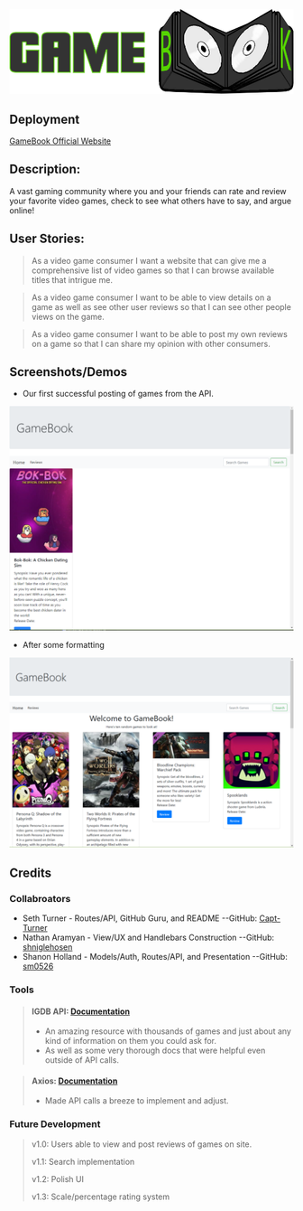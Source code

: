 ![GameBook Logo Courtesy of Alex Turner](./public/assets/GameBookFull.png)

## Deployment

[GameBook Official Website](https://turnersgamereviewbook.herokuapp.com/)

## Description:

A vast gaming community where you and your friends can rate and review your favorite video games, check to see what others have to say, and argue online!

## User Stories:

>As a video game consumer I want a website that can give me a comprehensive list of video games so that I can browse available titles that intrigue me.

>As a video game consumer I want to be able to view details on a game as well as see other user reviews so that I can see other people views on the game.

>As a video game consumer I want to be able to post my own reviews on a game so that I can share my opinion with other consumers.

## Screenshots/Demos

- Our first successful posting of games from the API.

![First Successful Visual API Call](./README%20assets/MVP%20screenshot1.png) 

- After some formatting

![Some Basic Formatting](./README%20assets/Formatted%20Example.png)

## Credits

### Collabroators

* Seth Turner - Routes/API, GitHub Guru, and README --GitHub: [Capt-Turner](https://github.com/Capt-Turner)
* Nathan Aramyan - View/UX and Handlebars Construction --GitHub: [shniglehosen](https://github.com/shniglehosen)
* Shanon Holland - Models/Auth, Routes/API, and Presentation --GitHub: [sm0526](https://github.com/sm0526)

### Tools

> #### IGDB API: [Documentation](https://api-docs.igdb.com/#about)
>
> - An amazing resource with thousands of games and just about any kind of information on them you could ask for.
> - As well as some very thorough docs that were helpful even outside of API calls.

> #### Axios: [Documentation](https://axios-http.com/docs/intro)
>
> - Made API calls a breeze to implement and adjust.

### Future Development

> v1.0: Users able to view and post reviews of games on site.
>
> v1.1: Search implementation
>
> v1.2: Polish UI 
>
> v1.3: Scale/percentage rating system